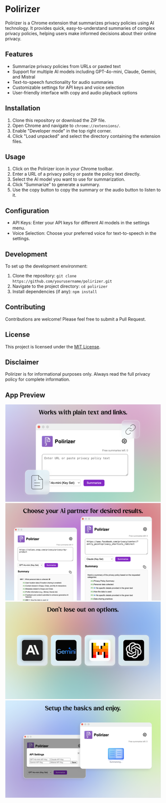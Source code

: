 # Polirizer

Polirizer is a Chrome extension that summarizes privacy policies using AI technology. It provides quick, easy-to-understand summaries of complex privacy policies, helping users make informed decisions about their online privacy.

## Features

- Summarize privacy policies from URLs or pasted text
- Support for multiple AI models including GPT-4o-mini, Claude, Gemini, and Mistral
- Text-to-speech functionality for audio summaries
- Customizable settings for API keys and voice selection
- User-friendly interface with copy and audio playback options

## Installation

1. Clone this repository or download the ZIP file.
2. Open Chrome and navigate to `chrome://extensions/`.
3. Enable "Developer mode" in the top right corner.
4. Click "Load unpacked" and select the directory containing the extension files.

## Usage

1. Click on the Polirizer icon in your Chrome toolbar.
2. Enter a URL of a privacy policy or paste the policy text directly.
3. Select the AI model you want to use for summarization.
4. Click "Summarize" to generate a summary.
5. Use the copy button to copy the summary or the audio button to listen to it.

## Configuration

- API Keys: Enter your API keys for different AI models in the settings menu.
- Voice Selection: Choose your preferred voice for text-to-speech in the settings.

## Development

To set up the development environment:

1. Clone the repository: `git clone https://github.com/yourusername/polirizer.git`
2. Navigate to the project directory: `cd polirizer`
3. Install dependencies (if any): `npm install`

## Contributing

Contributions are welcome! Please feel free to submit a Pull Request.

## License

This project is licensed under the [MIT License](LICENSE).

## Disclaimer

Polirizer is for informational purposes only. Always read the full privacy policy for complete information.

## App Preview

![Main App](MainApp.png)
![Summaries](Summaries.png)
![Ai Models](AI_Models.png)
![Settings](Settings.png)
